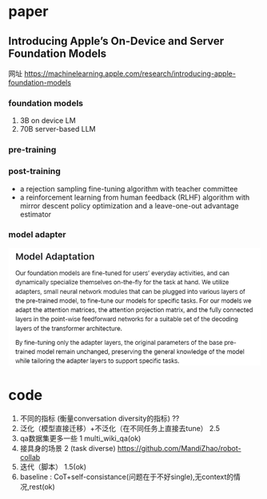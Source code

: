 # paper
## Introducing Apple’s On-Device and Server Foundation Models
网址 https://machinelearning.apple.com/research/introducing-apple-foundation-models
### foundation models
1. 3B on device LM
2. 70B server-based LLM
### pre-training


### post-training
- a rejection sampling fine-tuning algorithm with teacher committee
- a reinforcement learning from human feedback (RLHF) algorithm with mirror descent policy optimization and a leave-one-out advantage estimator

### model adapter
![1722319176722](image/day20/1722319176722.png)

# code

1. 不同的指标 (衡量conversation diversity的指标) ??
2. 泛化（模型直接迁移）+不泛化（在不同任务上直接去tune） 2.5
3. qa数据集更多一些 1  multi_wiki_qa(ok)
4. 接具身的场景 2 (task diverse) https://github.com/MandiZhao/robot-collab
5. 迭代（脚本） 1.5(ok)
6. baseline : CoT+self-consistance(问题在于不好single),无context的情况,rest(ok)